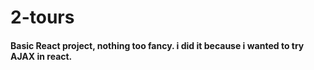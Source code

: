 # 2-tours

#### Basic React project, nothing too fancy. i did it because i wanted to try AJAX in react.